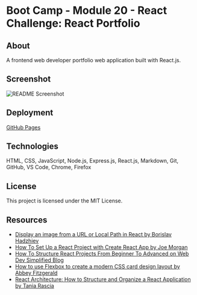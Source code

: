 # Boot Camp - Module 20 - React Challenge: React Portfolio

## About

A frontend web developer portfolio web application built with React.js.

## Screenshot

![README Screenshot](./public/screenshot.jpg)

## Deployment

[GitHub Pages](https://kkarrwrites.github.io/boot-camp-module-20-react-portfolio/)

## Technologies

HTML, CSS, JavaScript, Node.js, Express.js, React.js, Markdown, Git, GitHub, VS Code, Chrome, Firefox

## License

This project is licensed under the MIT License.

## Resources

- [Display an image from a URL or Local Path in React by Borislav Hadzhiev](https://bobbyhadz.com/blog/react-display-image-from-url)
- [How To Set Up a React Project with Create React App by Joe Morgan](https://www.digitalocean.com/community/tutorials/how-to-set-up-a-react-project-with-create-react-app#step-4-%E2%80%93-modifying-the-homepage)
- [How To Structure React Projects From Beginner To Advanced on Web Dev Simplified Blog](https://blog.webdevsimplified.com/2022-07/react-folder-structure/)
- [How to use Flexbox to create a modern CSS card design layout by Abbey Fitzgerald](https://getflywheel.com/layout/flexbox-create-modern-card-design-layout/)
- [React Architecture: How to Structure and Organize a React Application by Tania Rascia](https://www.taniarascia.com/react-architecture-directory-structure/)
